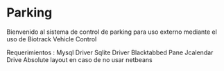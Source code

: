 # Parking
Bienvenido al sistema de control de parking para uso externo mediante el uso de Biotrack
Vehicle Control

Requerimientos : Mysql Driver
                 Sqlite Driver
                 Blacktabbed Pane
                 Jcalendar Drive
                  Absolute layout en caso de no usar netbeans
